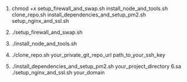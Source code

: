 1. chmod +x setup_firewall_and_swap.sh install_node_and_tools.sh clone_repo.sh install_dependencies_and_setup_pm2.sh setup_nginx_and_ssl.sh

2. ./setup_firewall_and_swap.sh
3. ./install_node_and_tools.sh
4. ./clone_repo.sh your_private_git_repo_url path_to_your_ssh_key
5. ./install_dependencies_and_setup_pm2.sh your_project_directory
6.sa ./setup_nginx_and_ssl.sh your_domain

